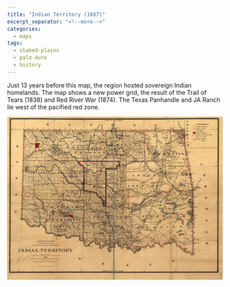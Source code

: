 ```yaml
---
title: "Indian Territory (1887)"
excerpt_separator: "<!--more-->"
categories:
  - maps
tags:
  - staked-plains
  - palo-duro
  - history
---
```

Just 13 years before this map, the region hosted sovereign Indian homelands. The map shows a new power grid, the result of the Trail of Tears (1838) and Red River War (1874). The Texas Panhandle and JA Ranch lie west of the pacified red zone.

![Lubbock](/images/maps/indian_territory_map.jpg)
